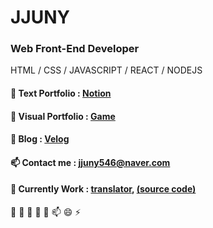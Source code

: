 # JJUNY

### Web Front-End Developer
HTML / CSS / JAVASCRIPT / REACT / NODEJS 

#### 💬 Text Portfolio : [Notion](https://www.notion.so/JJUNY-7b6d60cb92474cf68c5880f78b04b494)
 
#### 💬 Visual Portfolio : [Game](http://jjuny.herokuapp.com/)

#### 💬 Blog : [Velog](https://velog.io/@jjunyjjuny)

#### 📫 Contact me : jjuny546@naver.com


#### 🌱 Currently Work : [translator](https://jjuny-translator.herokuapp.com/),   [(source code)](https://github.com/jjunyjjuny/translator) 




 🔭 🌱 👯 🤔 💬 📫 😄 ⚡ 

